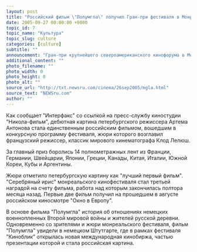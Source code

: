 ```yaml
---
layout: post
title: "Российский фильм \"Полумгла\" получил Гран-при фестиваля в Монреале"
date: 2005-09-27 00:00:00 +0000
topic_id: 7
topic_name: "Культура"
topic_slug: culture
categories: [culture]
subtitle: ""
announcement: "Гран-при крупнейшего североамериканского кинофорума в Монреале, в котором участвовали 170 картин из 40 стран, получил снятый в Петербурге фильм \"Полумгла\""
additional_content: ""
photo_filename: ""
photo_width: 0
photo_height: 0
photo_alt: ""
source_url: "http://txt.newsru.com/cinema/26sep2005/mgla.html"
source_text: "NEWSru.com"
author: ""
---
```

Как сообщает "Интерфакс" со ссылкой на пресс-службу киностудии "Hикола-фильм", дебютная картина петербургского режиссера Артема Антонова стала единственным российским фильмом, вошедшим в конкурсную программу фестиваля, жюри которого возглавил французский режиссер, классик мирового кинематографа Клод Лелюш.

За главный приз боролись 14 полнометражных лент из Франции, Германии, Швейцарии, Японии, Греции, Канады, Китая, Италии, Южной Кореи, Кубы и Аргентины.

Жюри отметило петербургскую картину как "лучший первый фильм". "Серебряный ирис" монреальского кинофестиваля стал третьей наградой на счету фильма, работа над которым закончилась полтора месяца назад. Первые две фильм получил на прошедшем в августе российском киносмотре "Окно в Европу".

В основе фильма "Полумгла" история об отношениях немецких военнопленных Второй мировой войны и жителей русской деревни. Одновременно со зрителями и жюри монреальского фестиваля, фильм "Полумгла" увидели в немецком Штутгарте, где в рамках фестиваля "Киноблик" открылась новая международная кинобиржа, частью презентации которой и стала российская картина.
